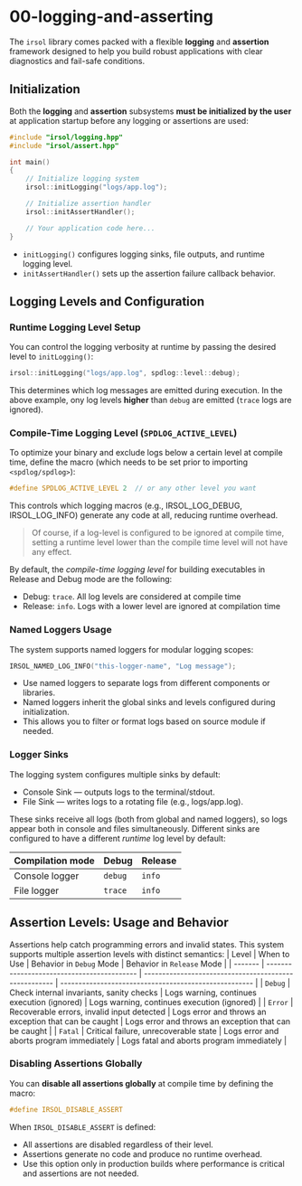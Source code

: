 # 00-logging-and-asserting


The `irsol` library comes packed with a flexible **logging** and **assertion** framework designed to help you build robust applications with clear diagnostics and fail-safe conditions.


## Initialization

Both the **logging** and **assertion** subsystems **must be initialized by the user** at application startup before any logging or assertions are used:

```cpp
#include "irsol/logging.hpp"
#include "irsol/assert.hpp"

int main()
{
    // Initialize logging system
    irsol::initLogging("logs/app.log");

    // Initialize assertion handler
    irsol::initAssertHandler();

    // Your application code here...
}
```
* `initLogging()` configures logging sinks, file outputs, and runtime logging level.
* `initAssertHandler()` sets up the assertion failure callback behavior.


## Logging Levels and Configuration
### Runtime Logging Level Setup

You can control the logging verbosity at runtime by passing the desired level to `initLogging()`:
```cpp
irsol::initLogging("logs/app.log", spdlog::level::debug);
```

This determines which log messages are emitted during execution. In the above example, ony log levels **higher** than `debug` are emitted (`trace` logs are ignored).

### Compile-Time Logging Level (`SPDLOG_ACTIVE_LEVEL`)

To optimize your binary and exclude logs below a certain level at compile time, define the macro (which needs to be set prior to importing `<spdlog/spdlog>`):
```cpp
#define SPDLOG_ACTIVE_LEVEL 2  // or any other level you want
```

This controls which logging macros (e.g., IRSOL_LOG_DEBUG, IRSOL_LOG_INFO) generate any code at all, reducing runtime overhead.

> Of course, if a log-level is configured to be ignored at compile time, setting a runtime level lower than the compile time level will not have any effect.

By default, the _compile-time logging level_ for building executables in Release and Debug mode are the following:
 * Debug: `trace`. All log levels are considered at compile time
 * Release: `info`. Logs with a lower level are ignored at compilation time

### Named Loggers Usage

The system supports named loggers for modular logging scopes:
```cpp
IRSOL_NAMED_LOG_INFO("this-logger-name", "Log message");
```
 * Use named loggers to separate logs from different components or libraries.
 * Named loggers inherit the global sinks and levels configured during initialization.
 * This allows you to filter or format logs based on source module if needed.
  
### Logger Sinks

The logging system configures multiple sinks by default:
 * Console Sink — outputs logs to the terminal/stdout.
 * File Sink — writes logs to a rotating file (e.g., logs/app.log).

These sinks receive all logs (both from global and named loggers), so logs appear both in console and files simultaneously.
Different sinks are configured to have a different _runtime_ log level by default:

| Compilation mode | Debug   | Release |
| ---------------- | ------- | ------- |
| Console logger   | `debug` | `info`  |
| File logger      | `trace` | `info`  |


## Assertion Levels: Usage and Behavior

Assertions help catch programming errors and invalid states. This system supports multiple assertion levels with distinct semantics:
| Level   | When to Use                                | Behavior in `Debug` Mode                              | Behavior in `Release` Mode                            |
| ------- | ------------------------------------------ | ----------------------------------------------------- | ----------------------------------------------------- |
| `Debug` | Check internal invariants, sanity checks   | Logs warning, continues execution (ignored)           | Logs warning, continues execution (ignored)           |
| `Error` | Recoverable errors, invalid input detected | Logs error and throws an exception that can be caught | Logs error and throws an exception that can be caught |
| `Fatal` | Critical failure, unrecoverable state      | Logs error and aborts program immediately             | Logs fatal and aborts program immediately             |

### Disabling Assertions Globally

You can **disable all assertions globally** at compile time by defining the macro:

```cpp
#define IRSOL_DISABLE_ASSERT
```
When `IRSOL_DISABLE_ASSERT` is defined:

  * All assertions are disabled regardless of their level.
  * Assertions generate no code and produce no runtime overhead.
  * Use this option only in production builds where performance is critical and assertions are not needed.
